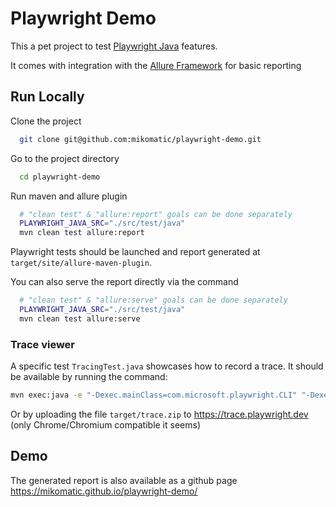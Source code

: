 
# Playwright Demo

This a pet project to test [Playwright Java](https://github.com/microsoft/playwright-java) features.

It comes with integration with the [Allure Framework](https://github.com/allure-framework/allure-maven) for basic reporting
## Run Locally

Clone the project

```bash
  git clone git@github.com:mikomatic/playwright-demo.git
```

Go to the project directory

```bash
  cd playwright-demo
```

Run maven and allure plugin

```bash
  # "clean test" & "allure:report" goals can be done separately
  PLAYWRIGHT_JAVA_SRC="./src/test/java"
  mvn clean test allure:report
```

Playwright tests should be launched and report generated at `target/site/allure-maven-plugin`.

You can also serve the report directly via the command
```bash
  # "clean test" & "allure:serve" goals can be done separately
  PLAYWRIGHT_JAVA_SRC="./src/test/java"
  mvn clean test allure:serve
```

### Trace viewer

A specific test `TracingTest.java` showcases how to record a trace.
It should be available by running the command: 

```bash
mvn exec:java -e "-Dexec.mainClass=com.microsoft.playwright.CLI" "-Dexec.args=show-trace target/trace.zip"`
```

Or by uploading the file `target/trace.zip` to https://trace.playwright.dev (only Chrome/Chromium compatible it seems)

## Demo

The generated report is also available as a github page https://mikomatic.github.io/playwright-demo/

